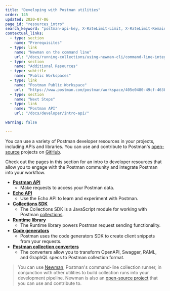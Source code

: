 ```yaml
---
title: "Developing with Postman utilities"
order: 145
updated: 2020-07-06
page_id: "resources_intro"
search_keyword: "postman-api-key, X-RateLimit-Limit, X-RateLimit-Remaining, X-RateLimit-Reset"
contextual_links:
  - type: section
    name: "Prerequisites"
  - type: link
    name: "Newman on the command line"
    url: "/docs/running-collections/using-newman-cli/command-line-integration-with-newman/"
  - type: section
    name: "Additional Resources"
  - type: subtitle
    name: "Public Workspaces"
  - type: link
    name: "Postman Public Workspace"
    url:  "https://www.postman.com/postman/workspace/405e0480-49cf-463b-8052-6c0d05a8e8f3"
  - type: section
    name: "Next Steps"
  - type: link
    name: "Postman API"
    url: "/docs/developer/intro-api/"

warning: false

---
```


You can use a variety of Postman developer resources in your projects, including APIs and libraries. You can use and contribute to Postman's [open-source](https://www.postman.com/open-philosophy/) projects on [GitHub](https://github.com/postmanlabs).

Check out the pages in this section for an intro to developer resources that allow you to engage with the Postman community and integrate Postman into your workflow.

* [**Postman API**](/docs/developer/intro-api/)
    * Make requests to access your Postman data.
* [**Echo API**](/docs/developer/echo-api/)
    * Use the Echo API to learn and experiment with Postman.
* [**Collections SDK**](/docs/developer/collection-sdk/)
    * The Collections SDK is a JavaScript module for working with Postman [collections](/docs/sending-requests/intro-to-collections/).
* [**Runtime library**](/docs/developer/runtime-library/)
    * The Runtime library powers Postman request sending functionality.
* [**Code generators**](/docs/developer/code-generators/)
    * Postman uses the code generators SDK to create client snippets from your requests.
* [**Postman collection converters**](/docs/developer/collection-conversion/)
    * The converters allow you to transform OpenAPI, Swagger, RAML, and GraphQL specs to Postman collection format.

> You can use [Newman](/docs/running-collections/using-newman-cli/command-line-integration-with-newman/), Postman's command-line collection runner, in conjunction with other utilities to build collection runs into your development pipeline. Newman is also an [open-source project](https://github.com/postmanlabs/newman) that you can use and contribute to.
